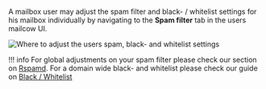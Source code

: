 A mailbox user may adjust the spam filter and black- / whitelist settings for his mailbox individually by navigating to the **Spam filter** tab in the users mailcow UI.

![Where to adjust the users spam, black- and whitelist settings](../../assets/images/manual-guides/mailcow-spamfilter.png)

!!! info
    For global adjustments on your spam filter please check our section on [Rspamd](../Rspamd/u-e-rspamd-tweaks.md).
    For a domain wide black- and whitelist please check our guide on [Black / Whitelist](u_e-mailcow_ui-bl_wl.md)
